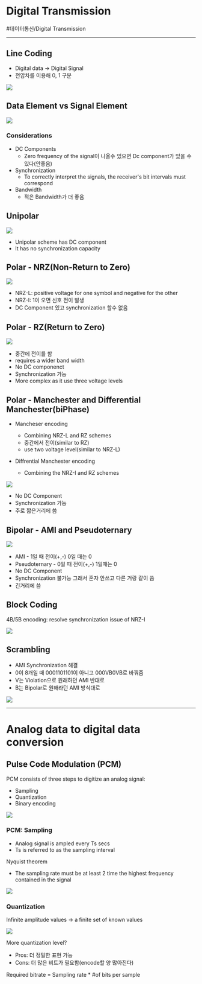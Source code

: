 # Digital Transmission
#데이터통신/Digital Transmission

---

## Line Coding
- Digital data -> Digital Signal
- 전압차를 이용해 0, 1 구분

![](./img/DT1_1.PNG)

## Data Element vs Signal Element

![](./img/DT1_2.PNG)

### Considerations
- DC Components
    - Zero frequency of the signal이 나올수 있으면 Dc component가 있을 수 있다(안좋음)
- Synchronization
    - To correctly interpret the signals, the receiver's bit intervals must correspond
- Bandwidth
    - 적은 Bandwidth가 더 좋음

## Unipolar

![](./img/DT1_3.PNG)

- Unipolar scheme has DC component
- It has no synchronization capacity

## Polar - NRZ(Non-Return to Zero)

![](./img/DT1_4.PNG)

- NRZ-L: positive voltage for one symbol and negative for the other
- NRZ-I: 1이 오면 신호 전이 발생
- DC Component 있고 synchronization 할수 없음

## Polar - RZ(Return to Zero)

![](./img/DT1_5.PNG)

- 중간에 전이를 함
- requires a wider band width
- No DC componenct
- Synchronization 가능
- More complex as it use three voltage levels

## Polar - Manchester and Differential Manchester(biPhase)
- Mancheser encoding
    - Combining NRZ-L and RZ schemes
    - 중간에서 전이(similar to RZ)
    - use two voltage level(similar to NRZ-L)

- Diffrential Manchester encoding
    - Combining the NRZ-I and RZ schemes

![](./img/DT1_6.PNG)

- No DC Component
- Synchronization 가능
- 주로 짧은거리에 씀

## Bipolar - AMI and Pseudoternary

![](./img/DT1_7.PNG)

- AMI - 1일 때 전이(+,-) 0일 때는 0
- Pseudoternary - 0일 때 전이(+,-) 1일때는 0
- No DC Component 
- Synchronization 불가능 그래서 혼자 안쓰고 다른 거랑 같이 씀
- 긴거리에 씀

## Block Coding
4B/5B encoding: resolve synchronization issue of NRZ-I

![](./img/DT1_8.PNG)

## Scrambling
- AMI Synchronization 해결
- 0이 8개일 때 0001101101이 아니고 000VB0VB로 바꿔줌
- V는 Violation으로 원래하던 AMI 반대로
- B는 Bipolar로 원해라던 AMI 방식대로

![](./img/DT1_9.PNG)

---

# Analog data to digital data conversion

## Pulse Code Modulation (PCM)
PCM consists of three steps to digitize an analog signal:
- Sampling
- Quantization
- Binary encoding

![](./img/DT1_10.PNG)

### PCM: Sampling
- Analog signal is ampled every Ts secs
- Ts is referred to as the sampling interval

Nyquist theorem
- The sampling rate must be at least 2 time the highest frequency contained in the signal

![](./img/DT1_11.PNG)

### Quantization
Infinite amplitude values -> a finite set of known values

![](./img/DT1_12.PNG)

More quantization level?
- Pros: 더 정밀한 표현 가능
- Cons: 더 많은 비트가 필요함(encode할 양 많아진다)

Required bitrate = Sampling rate * #of bits per sample